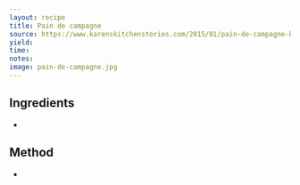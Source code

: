 ```yaml
---
layout: recipe
title: Pain de campagne
source: https://www.karenskitchenstories.com/2015/01/pain-de-campagne-batard.html
yield: 
time: 
notes: 
image: pain-de-campagne.jpg
---
```


## Ingredients
- 

## Method
- 
